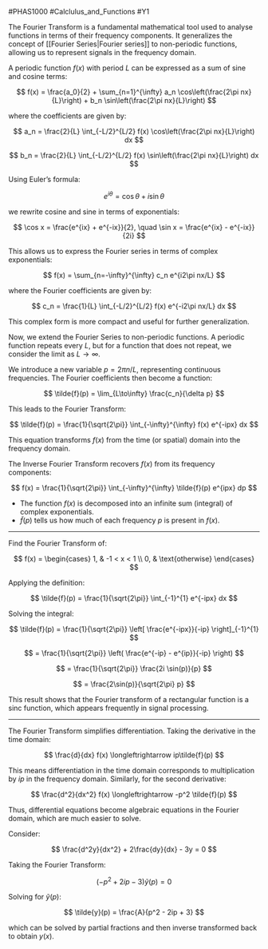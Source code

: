 #PHAS1000 #Calclulus_and_Functions #Y1 

The Fourier Transform is a fundamental mathematical tool used to analyse functions in terms of their frequency components. It generalizes the concept of [[Fourier Series|Fourier series]] to non-periodic functions, allowing us to represent signals in the frequency domain.


A periodic function $f(x)$ with period $L$ can be expressed as a sum of sine and cosine terms:

$$
f(x) = \frac{a_0}{2} + \sum_{n=1}^{\infty} a_n \cos\left(\frac{2\pi nx}{L}\right) + b_n \sin\left(\frac{2\pi nx}{L}\right)
$$

where the coefficients are given by:

$$
a_n = \frac{2}{L} \int_{-L/2}^{L/2} f(x) \cos\left(\frac{2\pi nx}{L}\right) dx
$$

$$
b_n = \frac{2}{L} \int_{-L/2}^{L/2} f(x) \sin\left(\frac{2\pi nx}{L}\right) dx
$$

Using Euler’s formula:

$$
e^{i\theta} = \cos\theta + i\sin\theta
$$

we rewrite cosine and sine in terms of exponentials:

$$
\cos x = \frac{e^{ix} + e^{-ix}}{2}, \quad \sin x = \frac{e^{ix} - e^{-ix}}{2i}
$$

This allows us to express the Fourier series in terms of complex exponentials:

$$
f(x) = \sum_{n=-\infty}^{\infty} c_n e^{i2\pi nx/L}
$$

where the Fourier coefficients are given by:

$$
c_n = \frac{1}{L} \int_{-L/2}^{L/2} f(x) e^{-i2\pi nx/L} dx
$$

This complex form is more compact and useful for further generalization.


Now, we extend the Fourier Series to non-periodic functions. A periodic function repeats every $L$, but for a function that does not repeat, we consider the limit as $L \to \infty$.

We introduce a new variable $p = 2\pi n/L$, representing continuous frequencies. The Fourier coefficients then become a function:

$$
\tilde{f}(p) = \lim_{L\to\infty} \frac{c_n}{\delta p}
$$

This leads to the Fourier Transform:

$$
\tilde{f}(p) = \frac{1}{\sqrt{2\pi}} \int_{-\infty}^{\infty} f(x) e^{-ipx} dx
$$

This equation transforms $f(x)$ from the time (or spatial) domain into the frequency domain.

The Inverse Fourier Transform recovers $f(x)$ from its frequency components:

$$
f(x) = \frac{1}{\sqrt{2\pi}} \int_{-\infty}^{\infty} \tilde{f}(p) e^{ipx} dp
$$

- The function $f(x)$ is decomposed into an infinite sum (integral) of complex exponentials.
- $\tilde{f}(p)$ tells us how much of each frequency $p$ is present in $f(x)$.

---

Find the Fourier Transform of:

$$
f(x) =
\begin{cases}
1, & -1 < x < 1 \\
0, & \text{otherwise}
\end{cases}
$$

Applying the definition:

$$
\tilde{f}(p) = \frac{1}{\sqrt{2\pi}} \int_{-1}^{1} e^{-ipx} dx
$$

Solving the integral:

$$
\tilde{f}(p) = \frac{1}{\sqrt{2\pi}} \left[ \frac{e^{-ipx}}{-ip} \right]_{-1}^{1}
$$

$$
= \frac{1}{\sqrt{2\pi}} \left( \frac{e^{-ip} - e^{ip}}{-ip} \right)
$$

$$
= \frac{1}{\sqrt{2\pi}} \frac{2i \sin(p)}{p}
$$

$$
= \frac{2\sin(p)}{\sqrt{2\pi} p}
$$

This result shows that the Fourier transform of a rectangular function is a sinc function, which appears frequently in signal processing.

---


The Fourier Transform simplifies differentiation. Taking the derivative in the time domain:

$$
\frac{d}{dx} f(x) \longleftrightarrow ip\tilde{f}(p)
$$

This means differentiation in the time domain corresponds to multiplication by $ip$ in the frequency domain. Similarly, for the second derivative:

$$
\frac{d^2}{dx^2} f(x) \longleftrightarrow -p^2 \tilde{f}(p)
$$

Thus, differential equations become algebraic equations in the Fourier domain, which are much easier to solve.

Consider:

$$
\frac{d^2y}{dx^2} + 2\frac{dy}{dx} - 3y = 0
$$

Taking the Fourier Transform:

$$
(-p^2 + 2ip - 3) \tilde{y}(p) = 0
$$

Solving for $\tilde{y}(p)$:

$$
\tilde{y}(p) = \frac{A}{p^2 - 2ip + 3}
$$

which can be solved by partial fractions and then inverse transformed back to obtain $y(x)$.


